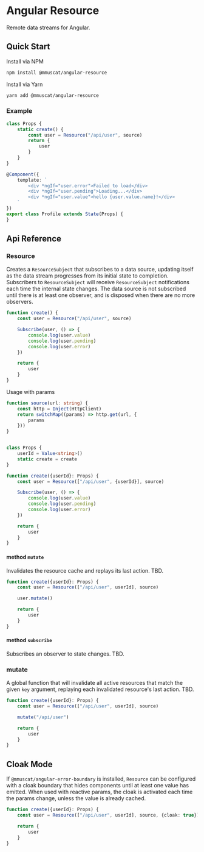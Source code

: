 # Angular Resource

Remote data streams for Angular.

## Quick Start

Install via NPM

```bash
npm install @mmuscat/angular-resource
```

Install via Yarn

```bash
yarn add @mmuscat/angular-resource
```

### Example

```ts
class Props {
    static create() {
        const user = Resource("/api/user", source)
        return {
            user
        }
    }
}

@Component({
    template: `
        <div *ngIf="user.error">Failed to load</div>
        <div *ngIf="user.pending">Loading...</div>
        <div *ngIf="user.value">hello {user.value.name}!</div>
    `
})
export class Profile extends State(Props) {
}
```

## Api Reference

### Resource

Creates a `ResourceSubject` that subscribes to a data source, updating itself as the data stream progresses from its
initial state to completion. Subscribers to
`ResourceSubject` will receive `ResourceSubject` notifications each time the internal state changes. The data source is
not subscribed until there is at least one observer, and is disposed when there are no more observers.

```ts
function create() {
    const user = Resource("/api/user", source)

    Subscribe(user, () => {
        console.log(user.value)
        console.log(user.pending)
        console.log(user.error)
    })

    return {
        user
    }
}
```

Usage with params

```ts
function source(url: string) {
    const http = Inject(HttpClient)
    return switchMap((params) => http.get(url, {
        params
    }))
}


class Props {
    userId = Value<string>()
    static create = create
}

function create({userId}: Props) {
    const user = Resource(["/api/user", {userId}], source)

    Subscribe(user, () => {
        console.log(user.value)
        console.log(user.pending)
        console.log(user.error)
    })

    return {
        user
    }
}
```

#### method `mutate`

Invalidates the resource cache and replays its last action. TBD.

```ts
function create({userId}: Props) {
    const user = Resource(["/api/user", userId], source)

    user.mutate()

    return {
        user
    }
}
```

#### method `subscribe`

Subscribes an observer to state changes. TBD.

### mutate

A global function that will invalidate all active resources that match the given `key` argument, replaying each
invalidated resource's last action. TBD.

```ts
function create({userId}: Props) {
    const user = Resource(["/api/user", userId], source)

    mutate("/api/user")

    return {
        user
    }
}
```

## Cloak Mode

If `@mmuscat/angular-error-boundary` is installed, `Resource` can be configured with a cloak boundary that hides components
until at least one value has emitted. When used with reactive params, the cloak is activated each time the params
change, unless the value is already cached.

```ts
function create({userId}: Props) {
    const user = Resource(["/api/user", userId], source, {cloak: true})

    return {
        user
    }
}
```